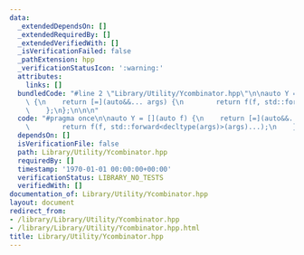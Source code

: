 ```yaml
---
data:
  _extendedDependsOn: []
  _extendedRequiredBy: []
  _extendedVerifiedWith: []
  _isVerificationFailed: false
  _pathExtension: hpp
  _verificationStatusIcon: ':warning:'
  attributes:
    links: []
  bundledCode: "#line 2 \"Library/Utility/Ycombinator.hpp\"\n\nauto Y = [](auto f)\
    \ {\n    return [=](auto&&... args) {\n        return f(f, std::forward<decltype(args)>(args)...);\n\
    \    };\n};\n\n\n"
  code: "#pragma once\n\nauto Y = [](auto f) {\n    return [=](auto&&... args) {\n\
    \        return f(f, std::forward<decltype(args)>(args)...);\n    };\n};\n\n\n"
  dependsOn: []
  isVerificationFile: false
  path: Library/Utility/Ycombinator.hpp
  requiredBy: []
  timestamp: '1970-01-01 00:00:00+00:00'
  verificationStatus: LIBRARY_NO_TESTS
  verifiedWith: []
documentation_of: Library/Utility/Ycombinator.hpp
layout: document
redirect_from:
- /library/Library/Utility/Ycombinator.hpp
- /library/Library/Utility/Ycombinator.hpp.html
title: Library/Utility/Ycombinator.hpp
---
```

